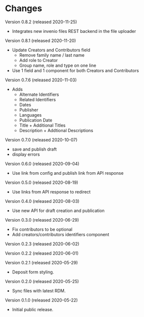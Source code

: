 # Changes

Version 0.8.2 (released 2020-11-25)

* Integrates new invenio files REST backend in the file uploader

Version 0.8.1 (released 2020-11-20)

* Update Creators and Contributors field
    - Remove family name / last name
    - Add role to Creator
    - Group name, role and type on one line
* Use 1 field and 1 component for both Creators and Contributors

Version 0.7.6 (released 2020-11-03)

* Adds
    - Alternate Identifiers
    - Related Identifiers
    - Dates
    - Publisher
    - Languages
    - Publication Date
    - Title + Additional Titles
    - Description + Addtional Descriptions

Version 0.7.0 (released 2020-10-07)

* save and publish draft
* display errors

Version 0.6.0 (released 2020-09-04)

* Use link from config and publish link from API response

Version 0.5.0 (released 2020-08-19)

* Use links from API response to redirect

Version 0.4.0 (released 2020-08-03)

* Use new API for draft creation and publication

Version 0.3.0 (released 2020-06-29)

* Fix contributors to be optional
* Add creators/contributors identifiers component

Version 0.2.3 (released 2020-06-02)

Version 0.2.2 (released 2020-06-01)

Version 0.2.1 (released 2020-05-29)

* Deposit form styling.

Version 0.2.0 (released 2020-05-25)

* Sync files with latest RDM.

Version 0.1.0 (released 2020-05-22)

* Initial public release.
